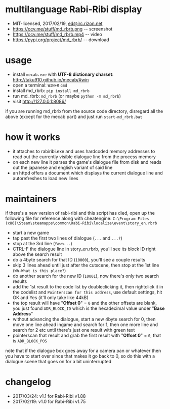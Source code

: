 # multilanguage Rabi-Ribi display
* MIT-licensed, 2017/02/19, ed@irc.rizon.net
* https://ocv.me/stuff/md_rbrb.png -- screenshot
* https://ocv.me/stuff/md_rbrb.mp4 -- video
* https://pypi.org/project/md_rbrb/ -- download


# usage
* install `mecab.exe` with **UTF-8 dictionary charset**: http://taku910.github.io/mecab/#win
* open a terminal: `WIN+R` `cmd`
* install md_rbrb: `pip install md_rbrb`
* run md_rbrb: `md_rbrb` (or maybe `python -m md_rbrb`)
* visit http://127.0.0.1:8086/

if you are running md_rbrb from the source code directory, disregard all the above (except for the mecab part) and just run `start-md_rbrb.bat`


# how it works
* it attaches to rabiribi.exe and uses hardcoded memory addresses to read out the currently visible dialogue line from the process memory
* on each new line it parses the game's dialogue file from disk and reads out the japanese and english variant of said line
* an httpd offers a document which displays the current dialogue line and autorefreshes to load new lines


# maintainers
if there's a new version of rabi-ribi and this script has died, open up the following file for reference along with cheatengine: `C:\Program Files (x86)\Steam\steamapps\common\Rabi-Ribi\localize\event\story_en.rbrb`

* start a new game
* tap past the first two lines of dialogue (`...` and `...?`)
* stop at the 3rd line (`Yawn...`)
* CTRL-F the dialogue line in story_en.rbrb, you'll see its block ID right above the search result
* do a 4byte search for that ID (`10000`), you'll see a couple results
* skip 3 lines ahead until just after the cutscene, then stop at the 1st line (`Wh-What is this place?`)
* do another search for the new ID (`10001`), now there's only two search results
* add the 1st result to the code list by doubleclicking it, then rightclick it in the codelist and `Pointerscan for this address`, use default settings, hit OK and Yes (it'll only take like 44kB)
* the top result will have "**Offset 0**" = `0` and the other offsets are blank, you just found `ADR_BLOCK_ID` which is the hexadecimal value under "**Base Address**"
* without advancing the dialogue, start a new 4byte search for 0, then move one line ahead ingame and search for 1, then one more line and search for 2 etc until there's just one result with green text
* pointerscan that result and grab the first result with "**Offset 0**" = `0`, that is `ADR_BLOCK_POS`

note that if the dialogue box goes away for a camera pan or whatever then you have to start over since that makes it go back to 0, so do this with a dialogue scene that goes on for a bit uninterrupted


# changelog
* 2017/03/24: v1.1 for Rabi-Ribi v1.88
* 2017/02/19: v1.0 for Rabi-Ribi v1.75
